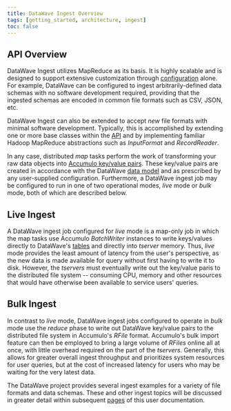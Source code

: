 ```yaml
---
title: DataWave Ingest Overview
tags: [getting_started, architecture, ingest]
toc: false
---
```


## API Overview

DataWave Ingest utilizes MapReduce as its basis. It is highly scalable and is designed to support extensive
customization through [configuration](configuration) alone. For example, DataWave can be configured to ingest arbitrarily-defined
data schemas with no software development required, providing that the ingested schemas are encoded in common file formats
such as CSV, JSON, etc.

DataWave Ingest can also be extended to accept *new* file formats with minimal software development. Typically,
this is accomplished by extending one or more base classes within the [API](development) and by implementing
familiar Hadoop MapReduce abstractions such as *InputFormat* and *RecordReader*.
 
In any case, distributed *map* tasks perform the work of transforming your raw data objects into [Accumulo
key/value pairs][acc_data_model]. These key/value pairs are created in accordance with the DataWave
[data model](../getting-started/data-model) and as prescribed by any user-supplied configuration. Furthermore,
a DataWave ingest job may be configured to run in one of two operational modes, *live* mode or *bulk* mode, both of which
are described below.

## Live Ingest

A DataWave ingest job configured for *live* mode is a map-only job in which the map tasks use Accumulo *BatchWriter*
instances to write keys/values directly to DataWave's [tables](../getting-started/data-model) and directly into *tserver*
memory. Thus, *live* mode provides the least amount of latency from the user's perspective, as the new data is made
available for query without first having to write it to disk. However, the *tservers* must eventually write out the key/value
paris to the distributed file system -- consuming CPU, memory and other resources that would have otherwise been available
to service users' queries.

## Bulk Ingest

In contrast to *live* mode, DataWave ingest jobs configured to operate in *bulk* mode use the *reduce* phase to write out
DataWave key/value pairs to the distributed file system in Accumulo's *RFile* format. Accumulo's bulk import feature can then
be employed to bring a large volume of *RFiles* online all at once, with little overhead required on the part of the *tservers*.
Generally, this allows for greater overall ingest throughput and prioritizes system resources for user queries, but at
the cost of increased latency for users who may be waiting for the very latest data.

The DataWave project provides several ingest examples for a variety of file formats and data schemas. These and other
ingest topics will be discussed in greater detail within subsequent [pages](/pages/tags/ingest) of this user documentation.

[acc_data_model]: https://accumulo.apache.org/1.8/accumulo_user_manual.html#_data_model